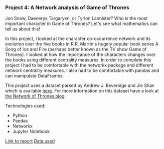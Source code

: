 ### Project 4: A Network analysis of Game of Thrones
Jon Snow, Daenerys Targaryen, or Tyrion Lannister? Who is the most important character in Game of Thrones? Let's see what mathematics can tell us about this!

In this project, I looked at the character co-occurrence network and its evolution over the five books in R.R. Martin's hugely popular book series A Song of Ice and Fire (perhaps better known as the TV show Game of Thrones). I looked at how the importance of the characters changes over the books using different centrality measures. In order to complete this project I had to be comfortable with the networkx package and different network centrality measures. I also had to be comfortable with pandas and can manipulate DataFrames. 

This project uses a dataset parsed by Andrew J. Beveridge and Jie Shan which is available [here](https://github.com/mathbeveridge/asoiaf). For more information on this dataset have a look at [the Network of Thrones blog](https://networkofthrones.wordpress.com/).

Technologies used:
- Python
- Pandas
- Networkx
- Jupyter Notebook

[Link to report](https://github.com/NickZward/Datacamp-projects/blob/master/A%20Network%20analysis%20of%20Game%20of%20Thrones/notebook.ipynb)
[Data used](https://github.com/mathbeveridge/asoiaf)
